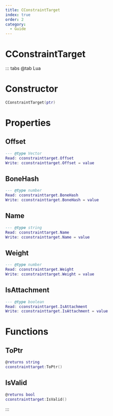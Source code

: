 ```yaml
---
title: CConstraintTarget
index: true
order: 2
category:
  - Guide
---
```


# CConstraintTarget

::: tabs
@tab Lua
# Constructor
```lua
CConstraintTarget(ptr)
```
# Properties
## Offset 
```lua
--- @type Vector
Read: cconstrainttarget.Offset
Write: cconstrainttarget.Offset = value
```
## BoneHash 
```lua
--- @type number
Read: cconstrainttarget.BoneHash
Write: cconstrainttarget.BoneHash = value
```
## Name 
```lua
--- @type string
Read: cconstrainttarget.Name
Write: cconstrainttarget.Name = value
```
## Weight 
```lua
--- @type number
Read: cconstrainttarget.Weight
Write: cconstrainttarget.Weight = value
```
## IsAttachment 
```lua
--- @type boolean
Read: cconstrainttarget.IsAttachment
Write: cconstrainttarget.IsAttachment = value
```
# Functions
## ToPtr
```lua
@returns string
cconstrainttarget:ToPtr()
```
## IsValid
```lua
@returns bool
cconstrainttarget:IsValid()
```

:::